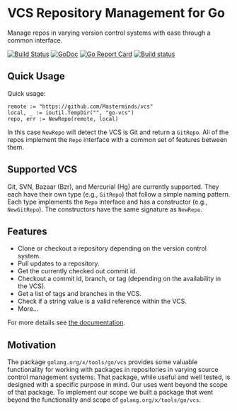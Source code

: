 # VCS Repository Management for Go

Manage repos in varying version control systems with ease through a common
interface.

[![Build Status](https://travis-ci.org/Masterminds/vcs.svg)](https://travis-ci.org/Masterminds/vcs) [![GoDoc](https://godoc.org/github.com/Masterminds/vcs?status.png)](https://godoc.org/github.com/Masterminds/vcs) [![Go Report Card](https://goreportcard.com/badge/github.com/Masterminds/vcs)](https://goreportcard.com/report/github.com/Masterminds/vcs)
[![Build status](https://ci.appveyor.com/api/projects/status/vg3cjc561q2trobm?svg=true&passingText=windows%20build%20passing&failingText=windows%20build%20failing)](https://ci.appveyor.com/project/mattfarina/vcs)


## Quick Usage

Quick usage:

	remote := "https://github.com/Masterminds/vcs"
    local, _ := ioutil.TempDir("", "go-vcs")
    repo, err := NewRepo(remote, local)

In this case `NewRepo` will detect the VCS is Git and return a `GitRepo`. All of
the repos implement the `Repo` interface with a common set of features between
them.

## Supported VCS

Git, SVN, Bazaar (Bzr), and Mercurial (Hg) are currently supported. They each
have their own type (e.g., `GitRepo`) that follow a simple naming pattern. Each
type implements the `Repo` interface and has a constructor (e.g., `NewGitRepo`).
The constructors have the same signature as `NewRepo`.

## Features

- Clone or checkout a repository depending on the version control system.
- Pull updates to a repository.
- Get the currently checked out commit id.
- Checkout a commit id, branch, or tag (depending on the availability in the VCS).
- Get a list of tags and branches in the VCS.
- Check if a string value is a valid reference within the VCS.
- More...

For more details see [the documentation](https://godoc.org/github.com/Masterminds/vcs).

## Motivation

The package `golang.org/x/tools/go/vcs` provides some valuable functionality
for working with packages in repositories in varying source control management
systems. That package, while useful and well tested, is designed with a specific
purpose in mind. Our uses went beyond the scope of that package. To implement
our scope we built a package that went beyond the functionality and scope
of `golang.org/x/tools/go/vcs`.
